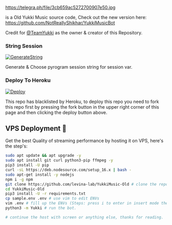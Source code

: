 https://telegra.ph/file/3cb659ac5272700907e50.jpg



is a Old Yukki Music source code, Check out the new version here: https://github.com/NotReallyShikhar/YukkiMusicBot

Credit for [@TeamYukki](https://t.me/OfficialYukki) as the owner & creator of this Repository.

### String Session

[![GenerateString](https://img.shields.io/badge/repl.it-generateString-yellowgreen)](https://replit.com/@levinalab/Session-Generator?lite=1&outputonly=1#main.py)

Generate & Choose pyrogram session string for session var.

### Deploy To Heroku 

[![Deploy](https://www.herokucdn.com/deploy/button.svg)](https://heroku.com/deploy?template=https://github.com/anto012/YukkiMusic)

This repo has blacklisted by Heroku, to deploy this repo you need to fork this repo first by pressing the fork button in the upper right corner of this page and then clicking the deploy button above.

## VPS Deployment 📡
Get the best Quality of streaming performance by hosting it on VPS, here's the step's:

```sh
sudo apt update && apt upgrade -y
sudo apt install git curl python3-pip ffmpeg -y
pip3 install -U pip
curl -sL https://deb.nodesource.com/setup_16.x | bash -
sudo apt-get install -y nodejs
npm i -g npm
git clone https://github.com/levina-lab/YukkiMusic-Old # clone the repo.
cd YukkiMusic-Old
pip3 install -U -r requirements.txt
cp sample.env .env # use vim to edit ENVs
vim .env # fill up the ENVs (Steps: press i to enter in insert mode then edit the file. Press Esc to exit the editing mode then type :wq! and press Enter key to save the file).
python3 -m Yukki # run the bot.

# continue the host with screen or anything else, thanks for reading.
```
